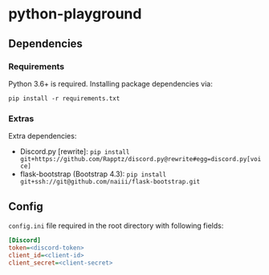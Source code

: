 # python-playground

## Dependencies

### Requirements
Python 3.6+ is required. Installing package dependencies via:

`pip install -r requirements.txt`

### Extras
Extra dependencies:

 - Discord.py [rewrite]: `pip install git+https://github.com/Rapptz/discord.py@rewrite#egg=discord.py[voice]`
 - flask-bootstrap (Bootstrap 4.3): `pip install git+ssh://git@github.com/naiii/flask-bootstrap.git`
 
## Config
`config.ini` file required in the root directory with following fields:

```ini
[Discord]
token=<discord-token>
client_id=<client-id>
client_secret=<client-secret>

```